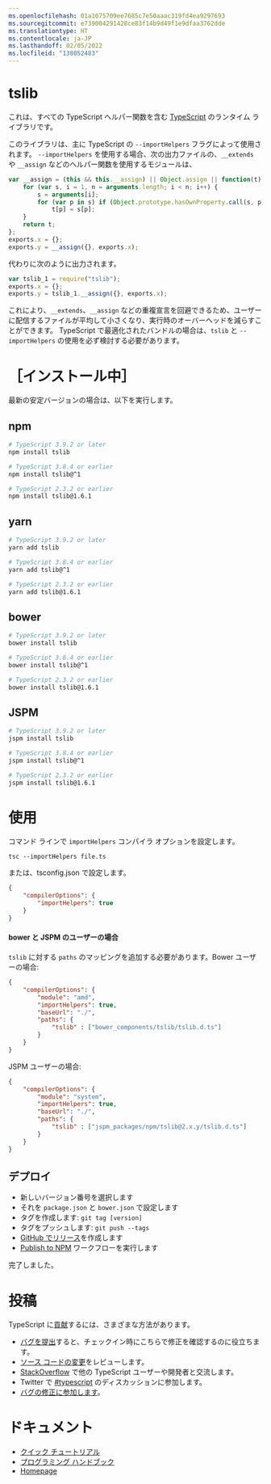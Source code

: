 ```yaml
---
ms.openlocfilehash: 01a1075709ee7685c7e50aaac319fd4ea9297693
ms.sourcegitcommit: e739004291428ce83f14b9d49f1e9dfaa3762dde
ms.translationtype: HT
ms.contentlocale: ja-JP
ms.lasthandoff: 02/05/2022
ms.locfileid: "138052483"
---
```

# <a name="tslib"></a>tslib

これは、すべての TypeScript ヘルパー関数を含む [TypeScript](http://www.typescriptlang.org/) のランタイム ライブラリです。

このライブラリは、主に TypeScript の `--importHelpers` フラグによって使用されます。
`--importHelpers` を使用する場合、次の出力ファイルの、`__extends` や `__assign` などのヘルパー関数を使用するモジュールは、

```ts
var __assign = (this && this.__assign) || Object.assign || function(t) {
    for (var s, i = 1, n = arguments.length; i < n; i++) {
        s = arguments[i];
        for (var p in s) if (Object.prototype.hasOwnProperty.call(s, p))
            t[p] = s[p];
    }
    return t;
};
exports.x = {};
exports.y = __assign({}, exports.x);

```

代わりに次のように出力されます。

```ts
var tslib_1 = require("tslib");
exports.x = {};
exports.y = tslib_1.__assign({}, exports.x);
```

これにより、`__extends`、`__assign` などの重複宣言を回避できるため、ユーザーに配信するファイルが平均して小さくなり、実行時のオーバーヘッドを減らすことができます。
TypeScript で最適化されたバンドルの場合は、`tslib` と `--importHelpers` の使用を必ず検討する必要があります。

# <a name="installing"></a>［インストール中］

最新の安定バージョンの場合は、以下を実行します。

## <a name="npm"></a>npm

```sh
# TypeScript 3.9.2 or later
npm install tslib

# TypeScript 3.8.4 or earlier
npm install tslib@^1

# TypeScript 2.3.2 or earlier
npm install tslib@1.6.1
```

## <a name="yarn"></a>yarn

```sh
# TypeScript 3.9.2 or later
yarn add tslib

# TypeScript 3.8.4 or earlier
yarn add tslib@^1

# TypeScript 2.3.2 or earlier
yarn add tslib@1.6.1
```

## <a name="bower"></a>bower

```sh
# TypeScript 3.9.2 or later
bower install tslib

# TypeScript 3.8.4 or earlier
bower install tslib@^1

# TypeScript 2.3.2 or earlier
bower install tslib@1.6.1
```

## <a name="jspm"></a>JSPM

```sh
# TypeScript 3.9.2 or later
jspm install tslib

# TypeScript 3.8.4 or earlier
jspm install tslib@^1

# TypeScript 2.3.2 or earlier
jspm install tslib@1.6.1
```

# <a name="usage"></a>使用

コマンド ラインで `importHelpers` コンパイラ オプションを設定します。

```
tsc --importHelpers file.ts
```

または、tsconfig.json で設定します。

```json
{
    "compilerOptions": {
        "importHelpers": true
    }
}
```

#### <a name="for-bower-and-jspm-users"></a>bower と JSPM のユーザーの場合

`tslib` に対する `paths` のマッピングを追加する必要があります。Bower ユーザーの場合:

```json
{
    "compilerOptions": {
        "module": "amd",
        "importHelpers": true,
        "baseUrl": "./",
        "paths": {
            "tslib" : ["bower_components/tslib/tslib.d.ts"]
        }
    }
}
```

JSPM ユーザーの場合:

```json
{
    "compilerOptions": {
        "module": "system",
        "importHelpers": true,
        "baseUrl": "./",
        "paths": {
            "tslib" : ["jspm_packages/npm/tslib@2.x.y/tslib.d.ts"]
        }
    }
}
```

## <a name="deployment"></a>デプロイ

- 新しいバージョン番号を選択します
- それを `package.json` と `bower.json` で設定します
- タグを作成します: `git tag [version]`
- タグをプッシュします: `git push --tags`
- [GitHub でリリース](https://github.com/microsoft/tslib/releases)を作成します
- [Publish to NPM](https://github.com/microsoft/tslib/actions?query=workflow%3A%22Publish+to+NPM%22) ワークフローを実行します

完了しました。

# <a name="contribute"></a>投稿

TypeScript に[貢献](https://github.com/Microsoft/TypeScript/blob/master/CONTRIBUTING.md)するには、さまざまな方法があります。

* [バグを提出](https://github.com/Microsoft/TypeScript/issues)すると、チェックイン時にこちらで修正を確認するのに役立ちます。
* [ソース コードの変更](https://github.com/Microsoft/TypeScript/pulls)をレビューします。
* [StackOverflow](http://stackoverflow.com/questions/tagged/typescript) で他の TypeScript ユーザーや開発者と交流します。
* Twitter で [#typescript](http://twitter.com/#!/search/realtime/%23typescript) のディスカッションに参加します。
* [バグの修正に参加します](https://github.com/Microsoft/TypeScript/blob/master/CONTRIBUTING.md)。

# <a name="documentation"></a>ドキュメント

* [クイック チュートリアル](http://www.typescriptlang.org/Tutorial)
* [プログラミング ハンドブック](http://www.typescriptlang.org/Handbook)
* [Homepage](http://www.typescriptlang.org/)
